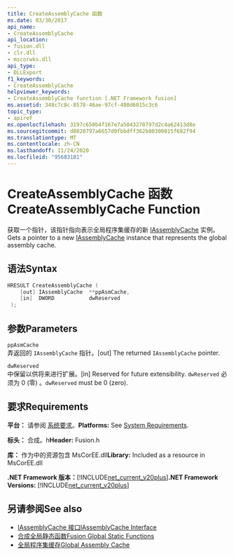 ```yaml
---
title: CreateAssemblyCache 函数
ms.date: 03/30/2017
api_name:
- CreateAssemblyCache
api_location:
- fusion.dll
- clr.dll
- mscorwks.dll
api_type:
- DLLExport
f1_keywords:
- CreateAssemblyCache
helpviewer_keywords:
- CreateAssemblyCache function [.NET Framework fusion]
ms.assetid: 348c7c8c-8578-46ae-97cf-480d6015c3c6
topic_type:
- apiref
ms.openlocfilehash: 3197c650b4f167e7a5043270797d2c4a62413d8e
ms.sourcegitcommit: d8020797a6657d0fbbdff362b80300815f682f94
ms.translationtype: MT
ms.contentlocale: zh-CN
ms.lasthandoff: 11/24/2020
ms.locfileid: "95683181"
---
```

# <a name="createassemblycache-function"></a><span data-ttu-id="b2622-102">CreateAssemblyCache 函数</span><span class="sxs-lookup"><span data-stu-id="b2622-102">CreateAssemblyCache Function</span></span>

<span data-ttu-id="b2622-103">获取一个指针，该指针指向表示全局程序集缓存的新 [IAssemblyCache](iassemblycache-interface.md) 实例。</span><span class="sxs-lookup"><span data-stu-id="b2622-103">Gets a pointer to a new [IAssemblyCache](iassemblycache-interface.md) instance that represents the global assembly cache.</span></span>  
  
## <a name="syntax"></a><span data-ttu-id="b2622-104">语法</span><span class="sxs-lookup"><span data-stu-id="b2622-104">Syntax</span></span>  
  
```cpp  
HRESULT CreateAssemblyCache (  
    [out] IAssemblyCache  **ppAsmCache,  
    [in]  DWORD           dwReserved  
 );  
```  
  
## <a name="parameters"></a><span data-ttu-id="b2622-105">参数</span><span class="sxs-lookup"><span data-stu-id="b2622-105">Parameters</span></span>  

 `ppAsmCache`  
 <span data-ttu-id="b2622-106">弄返回的 `IAssemblyCache` 指针。</span><span class="sxs-lookup"><span data-stu-id="b2622-106">[out] The returned `IAssemblyCache` pointer.</span></span>  
  
 `dwReserved`  
 <span data-ttu-id="b2622-107">中保留以供将来进行扩展。</span><span class="sxs-lookup"><span data-stu-id="b2622-107">[in] Reserved for future extensibility.</span></span> <span data-ttu-id="b2622-108">`dwReserved` 必须为 0 (零) 。</span><span class="sxs-lookup"><span data-stu-id="b2622-108">`dwReserved` must be 0 (zero).</span></span>  
  
## <a name="requirements"></a><span data-ttu-id="b2622-109">要求</span><span class="sxs-lookup"><span data-stu-id="b2622-109">Requirements</span></span>  

 <span data-ttu-id="b2622-110">**平台：** 请参阅 [系统要求](../../get-started/system-requirements.md)。</span><span class="sxs-lookup"><span data-stu-id="b2622-110">**Platforms:** See [System Requirements](../../get-started/system-requirements.md).</span></span>  
  
 <span data-ttu-id="b2622-111">**标头：** 合成。h</span><span class="sxs-lookup"><span data-stu-id="b2622-111">**Header:** Fusion.h</span></span>  
  
 <span data-ttu-id="b2622-112">**库：** 作为中的资源包含 MsCorEE.dll</span><span class="sxs-lookup"><span data-stu-id="b2622-112">**Library:** Included as a resource in MsCorEE.dll</span></span>  
  
 <span data-ttu-id="b2622-113">**.NET Framework 版本：**[!INCLUDE[net_current_v20plus](../../../../includes/net-current-v20plus-md.md)]</span><span class="sxs-lookup"><span data-stu-id="b2622-113">**.NET Framework Versions:** [!INCLUDE[net_current_v20plus](../../../../includes/net-current-v20plus-md.md)]</span></span>  
  
## <a name="see-also"></a><span data-ttu-id="b2622-114">另请参阅</span><span class="sxs-lookup"><span data-stu-id="b2622-114">See also</span></span>

- [<span data-ttu-id="b2622-115">IAssemblyCache 接口</span><span class="sxs-lookup"><span data-stu-id="b2622-115">IAssemblyCache Interface</span></span>](iassemblycache-interface.md)
- [<span data-ttu-id="b2622-116">合成全局静态函数</span><span class="sxs-lookup"><span data-stu-id="b2622-116">Fusion Global Static Functions</span></span>](fusion-global-static-functions.md)
- [<span data-ttu-id="b2622-117">全局程序集缓存</span><span class="sxs-lookup"><span data-stu-id="b2622-117">Global Assembly Cache</span></span>](../../app-domains/gac.md)
